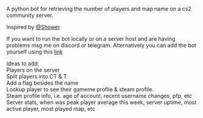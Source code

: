 A python bot for retrieving the number of players and map name on a cs2 community server.

Inspired by [@Shower](https://github.com/showerhandal)

If you want to run the bot locally or on a server host and are having problems msg me on discord or telegram.
Alternatively you can add the bot yourself using this [link](https://discord.com/oauth2/authorize?client_id=1222724707044950058&permissions=551903380544&scope=bot)<br />

Ideas to add:<br />
Players on the server<br />
Split players into CT & T<br />
Add a flag besides the name<br />
Lookup player to see their gameme profile & steam profile.<br />
Steam profile info, i.e. age of account, recent username changes, pfp, etc<br />
Server stats, when was peak player average this week, server uptime, most active player, most played map, etc<br />
